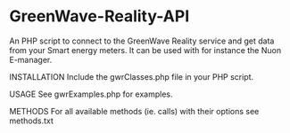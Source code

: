 GreenWave-Reality-API
=====================

An PHP script to connect to the GreenWave Reality service and get data from your Smart energy meters. It can be used with for instance the Nuon E-manager. 

INSTALLATION
Include the gwrClasses.php file in your PHP script.

USAGE
See gwrExamples.php for examples. 

METHODS
For all available methods (ie. calls) with their options see methods.txt